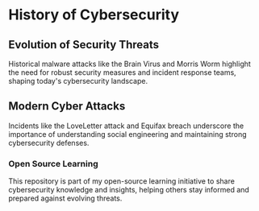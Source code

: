 # History of Cybersecurity

## Evolution of Security Threats
Historical malware attacks like the Brain Virus and Morris Worm highlight the need for robust security measures and incident response teams, shaping today's cybersecurity landscape.

## Modern Cyber Attacks
Incidents like the LoveLetter attack and Equifax breach underscore the importance of understanding social engineering and maintaining strong cybersecurity defenses.

### Open Source Learning
This repository is part of my open-source learning initiative to share cybersecurity knowledge and insights, helping others stay informed and prepared against evolving threats.
